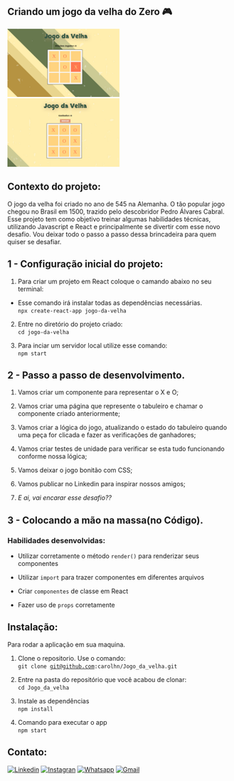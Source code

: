## Criando um jogo da velha do Zero 🎮
<div>
    <img src="https://github.com/carolhn/Jogo_da_velha/blob/main/src/images/image1.png?raw=true" alt="imagem.png" style="max-width: 50%;">
    <img src="https://github.com/carolhn/Jogo_da_velha/blob/main/src/images/image2.png" alt="imagem.png" style="max-width: 50%;">
</div>

## Contexto do projeto:
O jogo da velha foi criado no ano de 545 na Alemanha. O tão popular jogo chegou no Brasil em 1500, trazido pelo descobridor Pedro Álvares Cabral.
Esse projeto tem como objetivo treinar algumas habilidades técnicas, utilizando Javascript e React e principalmente se divertir com esse novo desafio. Vou deixar todo o passo a passo dessa brincadeira para quem quiser se desafiar.


## 1 - Configuração inicial do projeto:
1. Para criar um projeto em React coloque o camando abaixo no seu terminal:
- Esse comando irá instalar todas as dependências necessárias.</br>
`npx create-react-app jogo-da-velha`

2. Entre no diretório do projeto criado:</br>
`cd jogo-da-velha`

3. Para inciar um servidor local utilize esse comando:</br>
`npm start`

## 2 - Passo a passo de desenvolvimento.
1. Vamos criar um componente para representar o X e O;

2. Vamos criar uma página que represente o tabuleiro e chamar o componente criado anteriormente;

3. Vamos criar a lógica do jogo, atualizando o estado do tabuleiro quando uma peça for clicada e fazer as verificações de ganhadores;

4. Vamos criar testes de unidade para verificar se esta tudo funcionando conforme nossa lógica;

5. Vamos deixar o jogo bonitão com CSS;

6. Vamos publicar no Linkedin para inspirar nossos amigos;

7. *E ai, vai encarar esse desafio??*

## 3 - Colocando a mão na massa(no Código).
### Habilidades desenvolvidas:

* Utilizar corretamente o método `render()` para renderizar seus componentes

* Utilizar `import` para trazer componentes em diferentes arquivos

* Criar `componentes` de classe em React

* Fazer uso de `props` corretamente

## Instalação:
Para rodar a aplicação em sua maquina.

1. Clone o repositorio. Use o comando:</br>
<code>git clone git@github.com:carolhn/Jogo_da_velha.git</code></br>

2. Entre na pasta do repositório que você acabou de clonar:</br>
<code>cd Jogo_da_velha</code>

3. Instale as dependências</br>
<code>npm install</code>

4. Comando para executar o app</br>
<code>npm start</code>


## Contato:
[![Linkedin](https://img.shields.io/badge/LinkedIn-0077B5?style=for-the-badge&logo=linkedin&logoColor=white)](https://www.linkedin.com/in/caroline-nunes-devfullstack/)
[![Instagran](https://img.shields.io/badge/Instagram-E4405F?style=for-the-badge&logo=instagram&logoColor=white)](https://www.instagram.com/caarolhn/)
[![Whatsapp](https://img.shields.io/badge/WhatsApp-25D366?style=for-the-badge&logo=whatsapp&logoColor=white)](https://wa.me/48988037114)
[![Gmail](https://img.shields.io/badge/Gmail-D14836?style=for-the-badge&logo=gmail&logoColor=white)](mailto:nunescaroline905@gmail.com)
